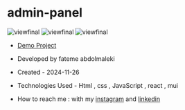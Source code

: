 # admin-panel
 ![viewfinal]()
 ![viewfinal]()
 ![viewfinal]()
 
- [Demo Project]()

- Developed by fateme abdolmaleki

- Created - 2024-11-26

- Technologies Used - Html , css , JavaScript , react , mui

- How to reach me : with my [instagram](https://www.instagram.com/fatemeabdolmaleki_) and [linkedin](https://www.linkedin.com/in/fateme-abdolmaleki/)
